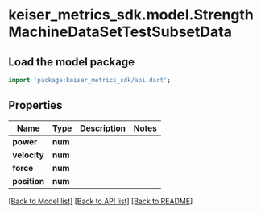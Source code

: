 # keiser_metrics_sdk.model.StrengthMachineDataSetTestSubsetData

## Load the model package
```dart
import 'package:keiser_metrics_sdk/api.dart';
```

## Properties
Name | Type | Description | Notes
------------ | ------------- | ------------- | -------------
**power** | **num** |  | 
**velocity** | **num** |  | 
**force** | **num** |  | 
**position** | **num** |  | 

[[Back to Model list]](../README.md#documentation-for-models) [[Back to API list]](../README.md#documentation-for-api-endpoints) [[Back to README]](../README.md)


